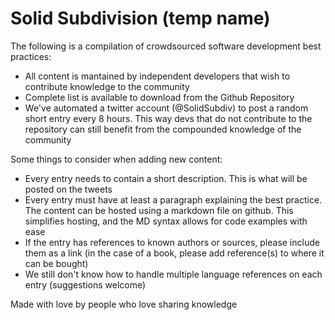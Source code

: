 Solid Subdivision (temp name)
=============================

The following is a compilation of crowdsourced software development best practices: 

* All content is mantained by independent developers that wish to contribute knowledge to the community
* Complete list is available to download from the Github Repository
* We've automated a twitter account (@SolidSubdiv) to post a random short entry every 8 hours. This way devs that do not contribute to the repository can still benefit from the compounded knowledge of the community

Some things to consider when adding new content:
* Every entry needs to contain a short description. This is what will be posted on the tweets
* Every entry must have at least a paragraph explaining the best practice. The content can be hosted using a markdown file on github. This simplifies hosting, and the MD syntax allows for code examples with ease
* If the entry has references to known authors or sources, please include them as a link (in the case of a book, please add reference(s) to where it can be bought)
* We still don't know how to handle multiple language references on each entry (suggestions welcome)

Made with love by people who love sharing knowledge
